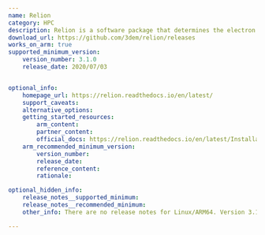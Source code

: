 ```yaml
---
name: Relion
category: HPC
description: Relion is a software package that determines the electron cryo-microscopy (cryo-EM) structure using an empirical Bayesian approach.
download_url: https://github.com/3dem/relion/releases
works_on_arm: true
supported_minimum_version:
    version_number: 3.1.0
    release_date: 2020/07/03


optional_info:
    homepage_url: https://relion.readthedocs.io/en/latest/
    support_caveats:
    alternative_options:
    getting_started_resources:
        arm_content:
        partner_content:
        official_docs: https://relion.readthedocs.io/en/latest/Installation.html
    arm_recommended_minimum_version:
        version_number:
        release_date:
        reference_content:
        rationale:

optional_hidden_info:
    release_notes__supported_minimum:
    release_notes__recommended_minimum:
    other_info: There are no release notes for Linux/ARM64. Version 3.1.0 can be built from source via make. Prior versions fail to build on both AMD64 and ARM64 to locate fltk.

---
```

